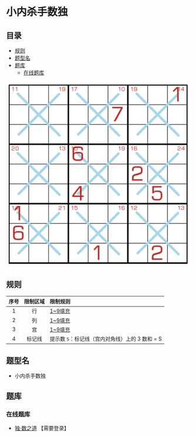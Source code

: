 # 小内杀手数独
<!-- START doctoc generated TOC please keep comment here to allow auto update -->
<!-- DON'T EDIT THIS SECTION, INSTEAD RE-RUN doctoc TO UPDATE -->
## 目录

- [规则](#%E8%A7%84%E5%88%99)
- [题型名](#%E9%A2%98%E5%9E%8B%E5%90%8D)
- [题库](#%E9%A2%98%E5%BA%93)
  - [在线题库](#%E5%9C%A8%E7%BA%BF%E9%A2%98%E5%BA%93)

<!-- END doctoc generated TOC please keep comment here to allow auto update -->

![题](../../../../images/sudoku/小内杀手数独.png)

## 规则

| 序号 | 限制区域 | 限制规则 |
| :---: | :---: | :--- |
| 1 | 行 | [1~9填充] |
| 2 | 列 | [1~9填充] |
| 3 | 宫 | [1~9填充] |
| 4 | 标记线 | 提示数 `S`：标记线（宫内对角线）上的 3 数和 = S |

## 题型名

- 小内杀手数独

## 题库

### 在线题库

- [独·数之道](http://www.sudokufans.org.cn/lx/game.index.php?type=sk4) 【需要登录】

[1~9填充]: ../../../../rules/rules.md#1to9填充
